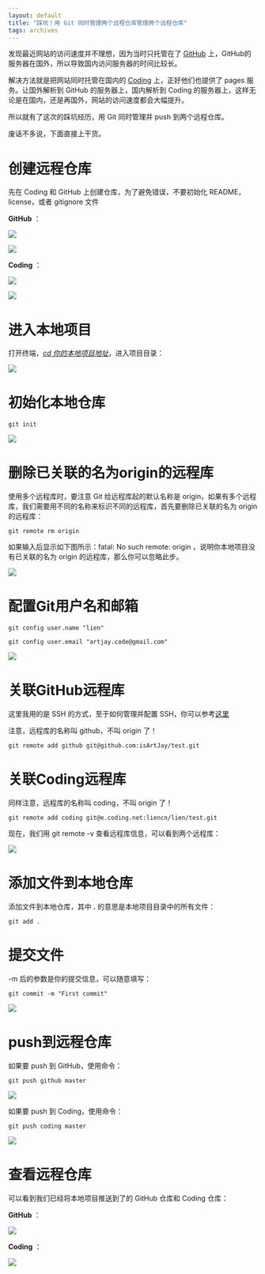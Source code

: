 ```yaml
---
layout: default
title: "踩坑！用 Git 同时管理两个远程仓库管理两个远程仓库"
tags: archives
---
```


发现最近网站的访问速度并不理想，因为当时只托管在了 [GitHub](https://github.com/) 上，GitHub的服务器在国外，所以导致国内访问服务器的时间比较长。

解决方法就是把网站同时托管在国内的 [Coding](https://coding.net/) 上，正好他们也提供了 pages 服务。让国外解析到 GitHub 的服务器上，国内解析到 Coding 的服务器上，这样无论是在国内，还是再国外，网站的访问速度都会大幅提升。

所以就有了这次的踩坑经历，用 Git 同时管理并 push 到两个远程仓库。

废话不多说，下面直接上干货。

# 创建远程仓库

先在 Coding 和 GitHub 上创建仓库，为了避免错误，不要初始化 README，license，或者 gitignore 文件 

**GitHub** ：

![](https://lien-1258580758.cos.ap-shanghai.myqcloud.com/blog-img/14_git-skills/4.png)

![](https://lien-1258580758.cos.ap-shanghai.myqcloud.com/blog-img/14_git-skills/7.png)

**Coding** ：

![](https://lien-1258580758.cos.ap-shanghai.myqcloud.com/blog-img/14_git-skills/5.png)

![](https://lien-1258580758.cos.ap-shanghai.myqcloud.com/blog-img/14_git-skills/6.png)

# 进入本地项目

打开终端，*<u>cd 你的本地项目地址</u>*，进入项目目录：

![](https://lien-1258580758.cos.ap-shanghai.myqcloud.com/blog-img/14_git-skills/1.png)

# 初始化本地仓库

```shell
git init
```

![](https://lien-1258580758.cos.ap-shanghai.myqcloud.com/blog-img/14_git-skills/2.png)

# 删除已关联的名为origin的远程库

使用多个远程库时，要注意 Git 给远程库起的默认名称是 origin，如果有多个远程库，我们需要用不同的名称来标识不同的远程库，首先要删除已关联的名为 origin 的远程库：

```
git remote rm origin
```

如果输入后显示如下图所示：fatal: No such remote: origin ，说明你本地项目没有已关联的名为 origin 的远程库，那么你可以忽略此步。

![](https://lien-1258580758.cos.ap-shanghai.myqcloud.com/blog-img/14_git-skills/3.png)

# 配置Git用户名和邮箱

```
git config user.name "lien"
```

```
git config user.email "artjay.code@gmail.com"
```

![](https://lien-1258580758.cos.ap-shanghai.myqcloud.com/blog-img/14_git-skills/8.png)

# 关联GitHub远程库

这里我用的是 SSH 的方式，至于如何管理并配置 SSH，你可以参考[这里](https://www.lien.run/20190805/more-ssh)

注意，远程库的名称叫 github，不叫 origin 了！

```
git remote add github git@github.com:isArtJay/test.git
```

# 关联Coding远程库

同样注意，远程库的名称叫 coding，不叫 origin 了！

```
git remote add coding git@e.coding.net:liencn/lien/test.git
```

现在，我们用 git remote -v 查看远程库信息，可以看到两个远程库：

![](https://lien-1258580758.cos.ap-shanghai.myqcloud.com/blog-img/14_git-skills/9.png)

# 添加文件到本地仓库

添加文件到本地仓库，其中  **.**  的意思是本地项目目录中的所有文件：

```
git add .
```

# 提交文件

-m 后的参数是你的提交信息，可以随意填写：

```
git commit -m "First commit"
```

![](https://lien-1258580758.cos.ap-shanghai.myqcloud.com/blog-img/14_git-skills/10.png)

# push到远程仓库

如果要 push 到 GitHub，使用命令：

```
git push github master
```

![](https://lien-1258580758.cos.ap-shanghai.myqcloud.com/blog-img/14_git-skills/11.png)

如果要 push 到 Coding，使用命令：

```
git push coding master
```

![](https://lien-1258580758.cos.ap-shanghai.myqcloud.com/blog-img/14_git-skills/12.png)

# 查看远程仓库

可以看到我们已经将本地项目推送到了的 GitHub 仓库和 Coding 仓库：

**GitHub** ：

![](https://lien-1258580758.cos.ap-shanghai.myqcloud.com/blog-img/14_git-skills/15.png)

**Coding** ：

![](https://lien-1258580758.cos.ap-shanghai.myqcloud.com/blog-img/14_git-skills/14.png)